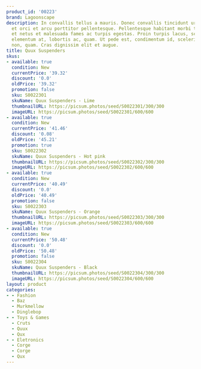 ```yaml
---
product_id: '00223'
brand: Lagoonscape
description: In convallis tellus a mauris. Donec convallis tincidunt urna.Suspendisse
  et orci et arcu porttitor pellentesque. Pellentesque habitant morbi tristique senectus
  et netus et malesuada fames ac turpis egestas. Proin turpis lacus, scelerisque vitae,
  elementum at, lobortis ac, quam. Ut pede est, condimentum id, scelerisque ac, malesuada
  non, quam. Cras dignissim elit et augue.
title: Quux Suspenders
skus:
- available: true
  condition: New
  currentPrice: '39.32'
  discount: '0.0'
  oldPrice: '39.32'
  promotion: false
  sku: S0022301
  skuName: Quux Suspenders - Lime
  thumbnailURL: https://picsum.photos/seed/S0022301/300/300
  imageURL: https://picsum.photos/seed/S0022301/600/600
- available: true
  condition: New
  currentPrice: '41.46'
  discount: '0.08'
  oldPrice: '45.21'
  promotion: true
  sku: S0022302
  skuName: Quux Suspenders - Hot pink
  thumbnailURL: https://picsum.photos/seed/S0022302/300/300
  imageURL: https://picsum.photos/seed/S0022302/600/600
- available: true
  condition: New
  currentPrice: '40.49'
  discount: '0.0'
  oldPrice: '40.49'
  promotion: false
  sku: S0022303
  skuName: Quux Suspenders - Orange
  thumbnailURL: https://picsum.photos/seed/S0022303/300/300
  imageURL: https://picsum.photos/seed/S0022303/600/600
- available: true
  condition: New
  currentPrice: '50.48'
  discount: '0.0'
  oldPrice: '50.48'
  promotion: false
  sku: S0022304
  skuName: Quux Suspenders - Black
  thumbnailURL: https://picsum.photos/seed/S0022304/300/300
  imageURL: https://picsum.photos/seed/S0022304/600/600
layout: product
categories:
- - Fashion
  - Baz
  - Murkmellow
  - Dinglebop
- - Toys & Games
  - Cruts
  - Quux
  - Qux
- - Eletronics
  - Corge
  - Corge
  - Qux
---
```

